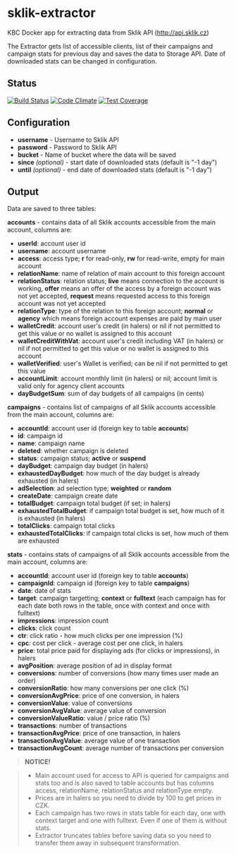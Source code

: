 # sklik-extractor
KBC Docker app for extracting data from Sklik API (http://api.sklik.cz)

The Extractor gets list of accessible clients, list of their campaigns and campaign stats for previous day and saves the data to Storage API. Date of downloaded stats can be changed in configuration.

## Status

[![Build Status](https://travis-ci.org/keboola/sklik-extractor.svg)](https://travis-ci.org/keboola/sklik-extractor) [![Code Climate](https://codeclimate.com/github/keboola/sklik-extractor/badges/gpa.svg)](https://codeclimate.com/github/keboola/sklik-extractor) [![Test Coverage](https://codeclimate.com/github/keboola/sklik-extractor/badges/coverage.svg)](https://codeclimate.com/github/keboola/sklik-extractor/coverage)

## Configuration

- **username** - Username to Sklik API
- **password** - Password to Sklik API
- **bucket** - Name of bucket where the data will be saved
- **since** *(optional)* - start date of downloaded stats (default is "-1 day")
- **until** *(optional)* - end date of downloaded stats (default is "-1 day")

## Output

Data are saved to three tables:


**accounts** - contains data of all Sklik accounts accessible from the main account, columns are:

- **userId**: account user id
- **username**: account username
- **access**: access type; **r** for read-only, **rw** for read-write, empty for main account
- **relationName**: name of relation of main account to this foreign account
- **relationStatus**: relation status; **live** means connection to the account is working, **offer** means an offer of the
    access by a foreign account was not yet accepted, **request** means requested access to this foreign account was not yet accepted
- **relationType**: type of the relation to this foreign account; **normal** or **agency** which means foreign account expenses are paid by main user
- **walletCredit**: account user's credit (in halers) or nil if not permitted to get this value or no wallet is assigned to this account
- **walletCreditWithVat**: account user's credit including VAT (in halers) or nil if not permitted to get this value or no wallet is assigned to this account
- **walletVerified**: user's Wallet is verified; can be nil if not permitted to get this value
- **accountLimit**: account monthly limit (in halers) or nil; account limit is valid only for agency client accounts
- **dayBudgetSum**: sum of day budgets of all campaigns (in cents)


**campaigns** - contains list of campaigns of all Sklik accounts accessible from the main account, columns are:

- **accountId**: account user id (foreign key to table **accounts**)
- **id**: campaign id
- **name**: campaign name
- **deleted**: whether campaign is deleted
- **status**: campaign status; **active** or **suspend**
- **dayBudget**: campaign day budget (in halers)
- **exhaustedDayBudget**: how much of the day budget is already exhausted (in halers)
- **adSelection**: ad selection type; **weighted** or **random**
- **createDate**: campaign create date
- **totalBudget**: campaign total budget (if set; in halers)
- **exhaustedTotalBudget**: if campaign total budget is set, how much of it is exhausted (in halers)
- **totalClicks**: campaign total clicks
- **exhaustedTotalClicks**: if campaign total clicks is set, how much of them are exhausted


**stats** - contains stats of campaigns of all Sklik accounts accessible from the main account, columns are:

- **accountId**: account user id (foreign key to table **accounts**)
- **campaignId**: campaign id (foreign key to table **campaigns**)
- **date**: date of stats
- **target**: campaign targetting; **context** or **fulltext** (each campaign has for each date both rows in the table, once with context and once with fulltext)
- **impressions**: impression count
- **clicks**: click count
- **ctr**: click ratio - how much clicks per one impression (%)
- **cpc**: cost per click - average cost per one click, in halers
- **price**: total price paid for displaying ads (for clicks or impressions), in halers
- **avgPosition**: average position of ad in display format
- **conversions**: number of conversions (how many times user made an order)
- **conversionRatio**: how many conversions per one click (%)
- **conversionAvgPrice**: price of one conversion, in halers
- **conversionValue**: value of conversions
- **conversionAvgValue**: average value of conversion
- **conversionValueRatio**: value / price ratio (%)
- **transactions**: number of transactions
- **transactionAvgPrice**: price of one transaction, in halers
- **transactionAvgValue**: average value of one transaction
- **transactionAvgCount**: average number of transactions per conversion


> **NOTICE!**

> - Main account used for access to API is queried for campaigns and stats too and is also saved to table accounts but has columns access, relationName,
relationStatus and relationType empty.
> - Prices are in halers so you need to divide by 100 to get prices in CZK.
> - Each campaign has two rows in stats table for each day, one with context target and one with fulltext. Even if one of them is without stats.
> - Extractor truncates tables before saving data so you need to transfer them away in subsequent transformation.
